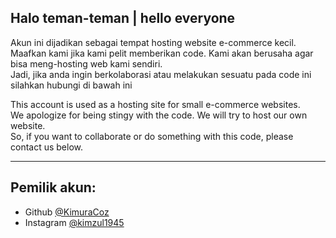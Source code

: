 ## Halo teman-teman | hello everyone

Akun ini dijadikan sebagai tempat hosting website e-commerce kecil. <br>
Maafkan kami jika kami pelit memberikan code. Kami akan berusaha agar bisa meng-hosting web kami sendiri. <br>
Jadi, jika anda ingin berkolaborasi atau melakukan sesuatu pada code ini silahkan hubungi di bawah ini

This account is used as a hosting site for small e-commerce websites. <br>
We apologize for being stingy with the code. We will try to host our own website. <br>
So, if you want to collaborate or do something with this code, please contact us below.

---
## Pemilik akun: 
- Github [@KimuraCoz](https://github.com/KimuraCoz)
- Instagram [@kimzul1945](https://www.instagram.com/kimzul1945/)
<!--
**L-Projekan/L-Projekan** is a ✨ _special_ ✨ repository because its `README.md` (this file) appears on your GitHub profile.

Here are some ideas to get you started:

- 🔭 I’m currently working on ...
- 🌱 I’m currently learning ...
- 👯 I’m looking to collaborate on ...
- 🤔 I’m looking for help with ...
- 💬 Ask me about ...
- 📫 How to reach me: ...
- 😄 Pronouns: ...
- ⚡ Fun fact: ...
-->
